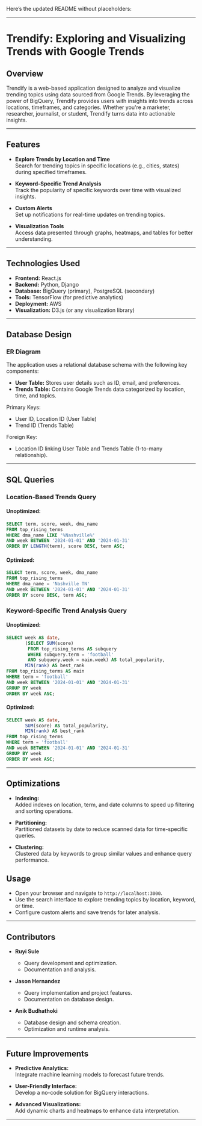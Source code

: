 Here’s the updated README without placeholders:

---

# **Trendify: Exploring and Visualizing Trends with Google Trends**

## **Overview**

Trendify is a web-based application designed to analyze and visualize trending topics using data sourced from Google Trends. By leveraging the power of BigQuery, Trendify provides users with insights into trends across locations, timeframes, and categories. Whether you're a marketer, researcher, journalist, or student, Trendify turns data into actionable insights.

---

## **Features**

- **Explore Trends by Location and Time**  
  Search for trending topics in specific locations (e.g., cities, states) during specified timeframes.

- **Keyword-Specific Trend Analysis**  
  Track the popularity of specific keywords over time with visualized insights.

- **Custom Alerts**  
  Set up notifications for real-time updates on trending topics.

- **Visualization Tools**  
  Access data presented through graphs, heatmaps, and tables for better understanding.

---

## **Technologies Used**

- **Frontend:** React.js  
- **Backend:** Python, Django  
- **Database:** BigQuery (primary), PostgreSQL (secondary)  
- **Tools:** TensorFlow (for predictive analytics)  
- **Deployment:** AWS  
- **Visualization:** D3.js (or any visualization library)

---

## **Database Design**

### **ER Diagram**
The application uses a relational database schema with the following key components:
- **User Table:** Stores user details such as ID, email, and preferences.
- **Trends Table:** Contains Google Trends data categorized by location, time, and topics.

Primary Keys:
- User ID, Location ID (User Table)
- Trend ID (Trends Table)

Foreign Key:
- Location ID linking User Table and Trends Table (1-to-many relationship).

---

## **SQL Queries**

### **Location-Based Trends Query**

#### Unoptimized:
```sql
SELECT term, score, week, dma_name
FROM top_rising_terms
WHERE dma_name LIKE '%Nashville%'
AND week BETWEEN '2024-01-01' AND '2024-01-31'
ORDER BY LENGTH(term), score DESC, term ASC;
```

#### Optimized:
```sql
SELECT term, score, week, dma_name
FROM top_rising_terms
WHERE dma_name = 'Nashville TN'
AND week BETWEEN '2024-01-01' AND '2024-01-31'
ORDER BY score DESC, term ASC;
```

### **Keyword-Specific Trend Analysis Query**

#### Unoptimized:
```sql
SELECT week AS date, 
       (SELECT SUM(score)
        FROM top_rising_terms AS subquery
        WHERE subquery.term = 'football'
        AND subquery.week = main.week) AS total_popularity,
       MIN(rank) AS best_rank
FROM top_rising_terms AS main
WHERE term = 'football'
AND week BETWEEN '2024-01-01' AND '2024-01-31'
GROUP BY week
ORDER BY week ASC;
```

#### Optimized:
```sql
SELECT week AS date, 
       SUM(score) AS total_popularity,
       MIN(rank) AS best_rank
FROM top_rising_terms
WHERE term = 'football'
AND week BETWEEN '2024-01-01' AND '2024-01-31'
GROUP BY week
ORDER BY week ASC;
```

---

## **Optimizations**

- **Indexing:**  
  Added indexes on location, term, and date columns to speed up filtering and sorting operations.
  
- **Partitioning:**  
  Partitioned datasets by date to reduce scanned data for time-specific queries.

- **Clustering:**  
  Clustered data by keywords to group similar values and enhance query performance.



## **Usage**

- Open your browser and navigate to `http://localhost:3000`.  
- Use the search interface to explore trending topics by location, keyword, or time.  
- Configure custom alerts and save trends for later analysis.

---

## **Contributors**

- **Ruyi Sule**  
  - Query development and optimization.  
  - Documentation and analysis.

- **Jason Hernandez**  
  - Query implementation and project features.  
  - Documentation on database design.

- **Anik Budhathoki**  
  - Database design and schema creation.  
  - Optimization and runtime analysis.

---

## **Future Improvements**

- **Predictive Analytics:**  
  Integrate machine learning models to forecast future trends.

- **User-Friendly Interface:**  
  Develop a no-code solution for BigQuery interactions.

- **Advanced Visualizations:**  
  Add dynamic charts and heatmaps to enhance data interpretation.

---
